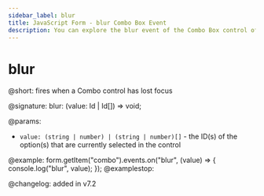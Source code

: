 ```yaml
---
sidebar_label: blur
title: JavaScript Form - blur Combo Box Event 
description: You can explore the blur event of the Combo Box control of Form in the documentation of the DHTMLX JavaScript UI library. Browse developer guides and API reference, try out code examples and live demos, and download a free 30-day evaluation version of DHTMLX Suite 7.
---
```


# blur

@short: fires when a Combo control has lost focus

@signature: blur: (value: Id | Id[]) => void;

@params:
- `value: (string | number) | (string | number)[]` - the ID(s) of the option(s) that are currently selected in the control

@example:
form.getItem("combo").events.on("blur", (value) => {
    console.log("blur", value);
});
@examplestop:

@changelog: added in v7.2
